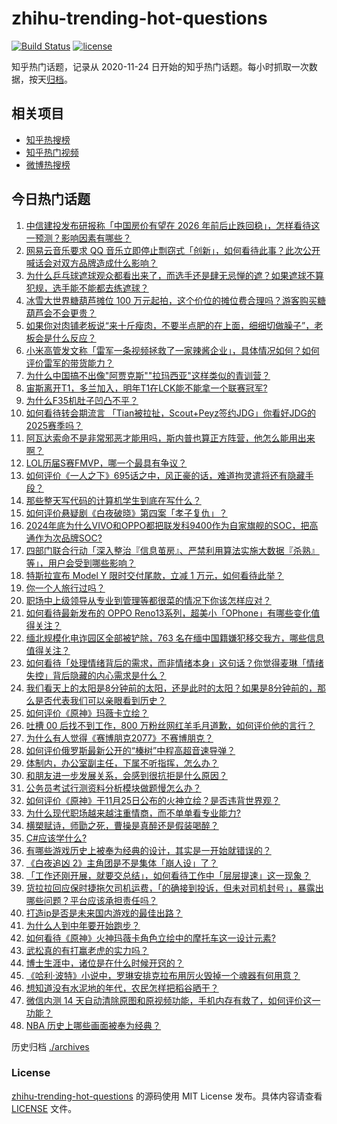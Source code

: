 # zhihu-trending-hot-questions

[![Build Status](https://github.com/justjavac/zhihu-trending-hot-questions/workflows/ci/badge.svg?branch=master)](https://github.com/justjavac/zhihu-trending-hot-questions/actions)
[![license](https://img.shields.io/github/license/justjavac/zhihu-trending-hot-questions)](https://github.com/justjavac/zhihu-trending-hot-questions/blob/master/LICENSE)

知乎热门话题，记录从 2020-11-24
日开始的知乎热门话题。每小时抓取一次数据，按天[归档](./archives)。

## 相关项目

- [知乎热搜榜](https://github.com/justjavac/zhihu-trending-top-search)
- [知乎热门视频](https://github.com/justjavac/zhihu-trending-hot-video)
- [微博热搜榜](https://github.com/justjavac/weibo-trending-hot-search)

## 今日热门话题

<!-- BEGIN -->
<!-- 最后更新时间 Tue Nov 26 2024 05:14:04 GMT+0800 (China Standard Time) -->

1. [中信建投发布研报称「中国房价有望在 2026 年前后止跌回稳」，怎样看待这一预测？影响因素有哪些？](https://www.zhihu.com/question/5073499722)
1. [网易云音乐要求 QQ 音乐立即停止剽窃式「创新」，如何看待此事？此次公开喊话会对双方品牌造成什么影响？](https://www.zhihu.com/question/5081019711)
1. [为什么乒乓球遮球观众都看出来了，而选手还是肆无忌惮的遮？如果遮球不算犯规，选手能不能都去练遮球？](https://www.zhihu.com/question/5022410879)
1. [冰雪大世界糖葫芦摊位 100 万元起拍，这个价位的摊位费合理吗？游客购买糖葫芦会不会更贵？](https://www.zhihu.com/question/5065843720)
1. [如果你对肉铺老板说“来十斤瘦肉，不要半点肥的在上面，细细切做臊子”，老板会是什么反应？](https://www.zhihu.com/question/4411719772)
1. [小米高管发文称「雷军一条视频拯救了一家辣酱企业」，具体情况如何？如何评价雷军的带货能力？](https://www.zhihu.com/question/4864262553)
1. [为什么中国搞不出像"阿贾克斯""拉玛西亚"这样类似的青训营？](https://www.zhihu.com/question/4953432893)
1. [宙斯离开T1，多兰加入，明年T1在LCK能不能拿一个联赛冠军?](https://www.zhihu.com/question/4902576932)
1. [为什么F35机肚子凹凸不平？](https://www.zhihu.com/question/4694268387)
1. [如何看待转会期流言 「Tian被拉扯，Scout+Peyz签约JDG」你看好JDG的2025赛季吗？](https://www.zhihu.com/question/5060130176)
1. [阿瓦达索命不是非常邪恶才能用吗，斯内普也算正方阵营，他怎么能用出来啊？](https://www.zhihu.com/question/413227026)
1. [LOL历届S赛FMVP，哪一个最具有争议？](https://www.zhihu.com/question/403685877)
1. [如何评价《一人之下》695话之中，风正豪的话，难道拘灵遣将还有隐藏手段？](https://www.zhihu.com/question/4873255023)
1. [那些整天写代码的计算机学生到底在写什么？](https://www.zhihu.com/question/633141089)
1. [如何评价悬疑剧《白夜破晓》第四案「孝子复仇」？](https://www.zhihu.com/question/4999813251)
1. [2024年底为什么VIVO和OPPO都把联发科9400作为自家旗舰的SOC，把高通作为次品牌SOC?](https://www.zhihu.com/question/3181944002)
1. [四部门联合行动「深入整治『信息茧房』、严禁利用算法实施大数据『杀熟』等」，用户会受到哪些影响？](https://www.zhihu.com/question/5012882084)
1. [特斯拉宣布 Model Y 限时交付尾款，立减 1 万元，如何看待此举？](https://www.zhihu.com/question/5065869207)
1. [你一个人旅行过吗？](https://www.zhihu.com/question/657705948)
1. [职场中上级领导从专业到管理等都很菜的情况下你该怎样应对？](https://www.zhihu.com/question/4942468887)
1. [如何看待最新发布的 OPPO Reno13系列，超美小「OPhone」有哪些变化值得关注？](https://www.zhihu.com/question/5068797239)
1. [缅北规模化电诈园区全部被铲除，763 名在缅中国籍嫌犯移交我方，哪些信息值得关注？](https://www.zhihu.com/question/4757292409)
1. [如何看待「处理情绪背后的需求，而非情绪本身」这句话？你觉得麦琳「情绪失控」背后隐藏的内心需求是什么？](https://www.zhihu.com/question/3951667619)
1. [我们看天上的太阳是8分钟前的太阳，还是此时的太阳？如果是8分钟前的，那么是否代表我们可以亲眼看到历史？](https://www.zhihu.com/question/614860173)
1. [如何评价《原神》玛薇卡立绘？](https://www.zhihu.com/question/5078581100)
1. [吐槽 00 后找不到工作，800 万粉丝网红羊毛月道歉，如何评价他的言行？](https://www.zhihu.com/question/4986743647)
1. [为什么有人觉得《赛博朋克2077》不赛博朋克？](https://www.zhihu.com/question/436950342)
1. [如何评价俄罗斯最新公开的“榛树”中程高超音速导弹？](https://www.zhihu.com/question/4783111946)
1. [体制内，办公室副主任，下属不听指挥，怎么办？](https://www.zhihu.com/question/2987119708)
1. [和朋友进一步发展关系，会感到很抗拒是什么原因？](https://www.zhihu.com/question/4797980160)
1. [公务员考试行测资料分析模块做题慢怎么办？](https://www.zhihu.com/question/3689599117)
1. [如何评价《原神》于11月25日公布的火神立绘？是否违背世界观？](https://www.zhihu.com/question/5082770544)
1. [为什么现代职场越来越注重情商，而不单单看专业能力?](https://www.zhihu.com/question/4786354832)
1. [横槊赋诗，师勖之死，曹操是真醉还是假装喝醉？](https://www.zhihu.com/question/3952623407)
1. [C#应该学什么?](https://www.zhihu.com/question/4078540632)
1. [有哪些游戏历史上被奉为经典的设计，其实是一开始就错误的？](https://www.zhihu.com/question/4853030912)
1. [《白夜追凶 2》主角团是不是集体「崩人设」了？](https://www.zhihu.com/question/4844302865)
1. [「工作还刚开展，就要交总结」，如何看待工作中「层层提速」这一现象？](https://www.zhihu.com/question/3924638459)
1. [货拉拉回应保时捷拖欠司机运费，「的确接到投诉，但未对司机封号」，暴露出哪些问题？平台应该承担责任吗？](https://www.zhihu.com/question/4990347560)
1. [打造ip是否是未来国内游戏的最佳出路？](https://www.zhihu.com/question/4931684875)
1. [为什么人到中年要开始跑步？](https://www.zhihu.com/question/4448445986)
1. [如何看待《原神》火神玛薇卡角色立绘中的摩托车这一设计元素?](https://www.zhihu.com/question/5077119939)
1. [武松真的有打赢老虎的实力吗？](https://www.zhihu.com/question/4040884575)
1. [博士生涯中，诸位是在什么时候开窍的？](https://www.zhihu.com/question/639209468)
1. [《哈利·波特》小说中，罗琳安排克拉布用厉火毁掉一个魂器有何用意？](https://www.zhihu.com/question/422961537)
1. [想知道没有水泥地的年代，农民怎样把稻谷晒干？](https://www.zhihu.com/question/324079818)
1. [微信内测 14 天自动清除原图和原视频功能，手机内存有救了，如何评价这一功能？](https://www.zhihu.com/question/4858223425)
1. [NBA 历史上哪些画面被奉为经典？](https://www.zhihu.com/question/543346987)

<!-- END -->

历史归档 [./archives](./archives)

### License

[zhihu-trending-hot-questions](https://github.com/justjavac/zhihu-trending-hot-questions)
的源码使用 MIT License 发布。具体内容请查看 [LICENSE](./LICENSE) 文件。
